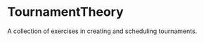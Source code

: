 TournamentTheory
================

A collection of exercises in creating and scheduling tournaments.
